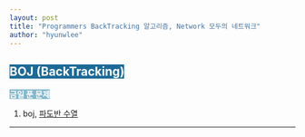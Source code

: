 ```yaml
---
layout: post
title: "Programmers BackTracking 알고리즘, Network 모두의 네트워크"
author: "hyunwlee"
---
```


## <span style="background-color:#1D6A96; color:white">BOJ (BackTracking)</span>

<span style="background-color:#85B8CB; color:white"><strong>금일 푼 문제</strong></span>

1. boj, [파도반 수열](https://www.acmicpc.net/problem/9461)

---

#### 

